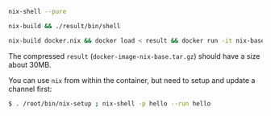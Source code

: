 ```sh
nix-shell --pure
```

```sh
nix-build && ./result/bin/shell
```

```sh
nix-build docker.nix && docker load < result && docker run -it nix-base
```

The compressed `result` (`docker-image-nix-base.tar.gz`) should have a size about 30MB.

You can use `nix` from within the container, but need to setup and update a channel first:

```sh
$ . /root/bin/nix-setup ; nix-shell -p hello --run hello
```
